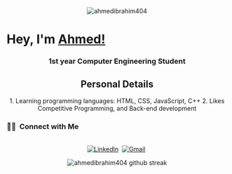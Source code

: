 <div align="center">
<img src="https://komarev.com/ghpvc/?username=ahmedibrahim404&label=Profile%20views&color=0e75b6&style=flat" alt="ahmedibrahim404" />
</div>

# Hey, I'm [Ahmed!](https://github.com/ahmedibrahim404)

<h3 align="center">1st year Computer Engineering Student</h3>
<h2 align="center">Personal Details</h2>
<p align="center">
1. Learning programming languages: HTML, CSS, JavaScript, C++ 
2. Likes Competitive Programming, and Back-end development
</p>

<h3> 🤝🏻 &nbsp;Connect with Me </h3>
<p align="center">
<br>
<a href="https://www.linkedin.com/in/ahmedibrahim404/"><img src="https://img.shields.io/badge/linkedin-%230077B5.svg?&style=for-the-badge&logo=linkedin&logoColor=white" alt="LinkedIn" /></a>&nbsp;
<a href="mailto:ahmed.ibr.hashim@gmail.com"><img src="https://img.shields.io/badge/gmail-%23D14836.svg?&style=for-the-badge&logo=gmail&logoColor=white" alt="Gmail"/></a>&nbsp;
</p>


<div align="center">

![ahmedibrahim404 github streak](https://github-readme-streak-stats.herokuapp.com/?user=ahmedibrahim404&theme=radical&include_all_commits=true&count_private=true)


</div>
